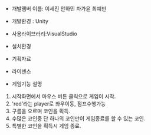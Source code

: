 - 개발맴버 이름: 이세진 안하민 차가윤 최예빈 
- 개발환경 : Unity 
- 사용라이브러리:VisualStudio 
- 설치환경 
- 기획자료 
- 라이센스 

- 게임기능 설명
1) 시작화면에서 마우스 버튼 클릭으로 게임이 시작. 
2) 'red'라는 player로 좌우이동, 점프수행가능 
3) 구름을 오르며 코인을 획득.
5) 수많은 코인중 단 하나의 코인만이 게임종료를 할 수 있는 코인.
6) 특별한 코인을 획득시 게임 종료.  
